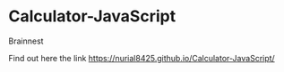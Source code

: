 # Calculator-JavaScript
Brainnest

Find out here the link https://nurial8425.github.io/Calculator-JavaScript/
